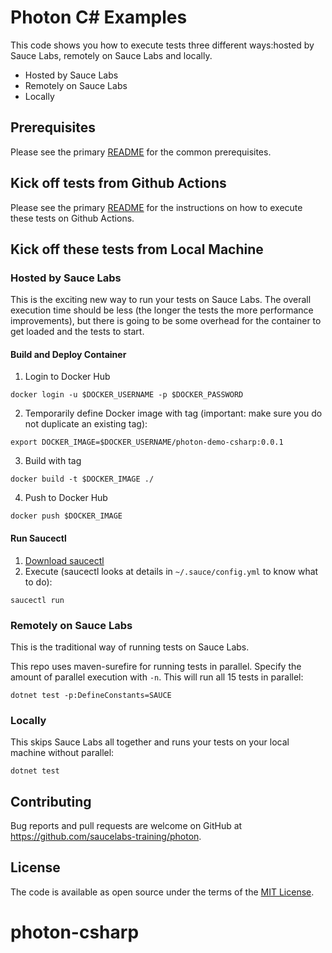 # Photon C# Examples

This code shows you how to execute tests three different ways:hosted by Sauce Labs, remotely on Sauce Labs and locally.
* Hosted by Sauce Labs
* Remotely on Sauce Labs
* Locally

## Prerequisites

Please see the primary [README](../README.md) for the common prerequisites.

## Kick off tests from Github Actions

Please see the primary [README](../README.md) for the instructions on how to execute these tests on Github Actions.

## Kick off these tests from Local Machine

### Hosted by Sauce Labs
This is the exciting new way to run your tests on Sauce Labs.
The overall execution time should be less (the longer the tests the more performance improvements), but there
is going to be some overhead for the container to get loaded and the tests to start.

#### Build and Deploy Container
1. Login to Docker Hub
```shell
docker login -u $DOCKER_USERNAME -p $DOCKER_PASSWORD
```
2. Temporarily define Docker image with tag (important: make sure you do not duplicate an existing tag):
```shell
export DOCKER_IMAGE=$DOCKER_USERNAME/photon-demo-csharp:0.0.1
```
3. Build with tag
```shell
docker build -t $DOCKER_IMAGE ./
```
4. Push to Docker Hub
```shell
docker push $DOCKER_IMAGE
```

#### Run Saucectl
1. [Download saucectl](https://docs.saucelabs.com/dev/cli/saucectl/#installing-saucectl)
2. Execute (saucectl looks at details in `~/.sauce/config.yml` to know what to do):
```shell
saucectl run
```

### Remotely on Sauce Labs
This is the traditional way of running tests on Sauce Labs.

This repo uses maven-surefire for running tests in parallel. Specify the amount of parallel execution with `-n`.
This will run all 15 tests in parallel:

```shell
dotnet test -p:DefineConstants=SAUCE
```

### Locally
This skips Sauce Labs all together and runs your tests on your local machine without parallel:

```shell
dotnet test
```

## Contributing

Bug reports and pull requests are welcome on GitHub at https://github.com/saucelabs-training/photon.

## License

The code is available as open source under the terms of the [MIT License](https://opensource.org/licenses/MIT).
# photon-csharp
